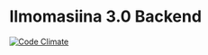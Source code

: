 Ilmomasiina 3.0 Backend
=======================

[![Code Climate](https://codeclimate.com/github/atk-partio/ilmomasiina-backend.png)](https://codeclimate.com/github/atk-partio/ilmomasiina-backend)

